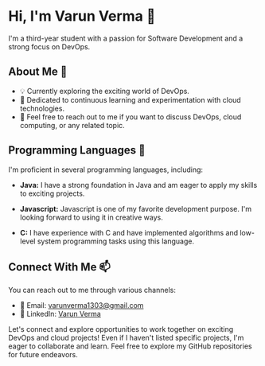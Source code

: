 # Hi, I'm Varun Verma 👋

I'm a third-year student with a passion for Software Development and a strong focus on DevOps.
## About Me 🌟

- 💡 Currently exploring the exciting world of DevOps.
- 🚀 Dedicated to continuous learning and experimentation with cloud technologies.
- 💬 Feel free to reach out to me if you want to discuss DevOps, cloud computing, or any related topic.

## Programming Languages 🚀

I'm proficient in several programming languages, including:

- **Java:** I have a strong foundation in Java and am eager to apply my skills to exciting projects.

- **Javascript:** Javascript is one of my favorite development purpose. I'm looking forward to using it in creative ways.

- **C:** I have experience with C and have implemented algorithms and low-level system programming tasks using this language.

## Connect With Me 📫

You can reach out to me through various channels:

- 📧 Email: varunverma1303@gmail.com
- 💼 LinkedIn: [Varun Verma](www.linkedin.com/in/varunverma13)

Let's connect and explore opportunities to work together on exciting DevOps and cloud projects! Even if I haven't listed specific projects, I'm eager to collaborate and learn. Feel free to explore my GitHub repositories for future endeavors.

